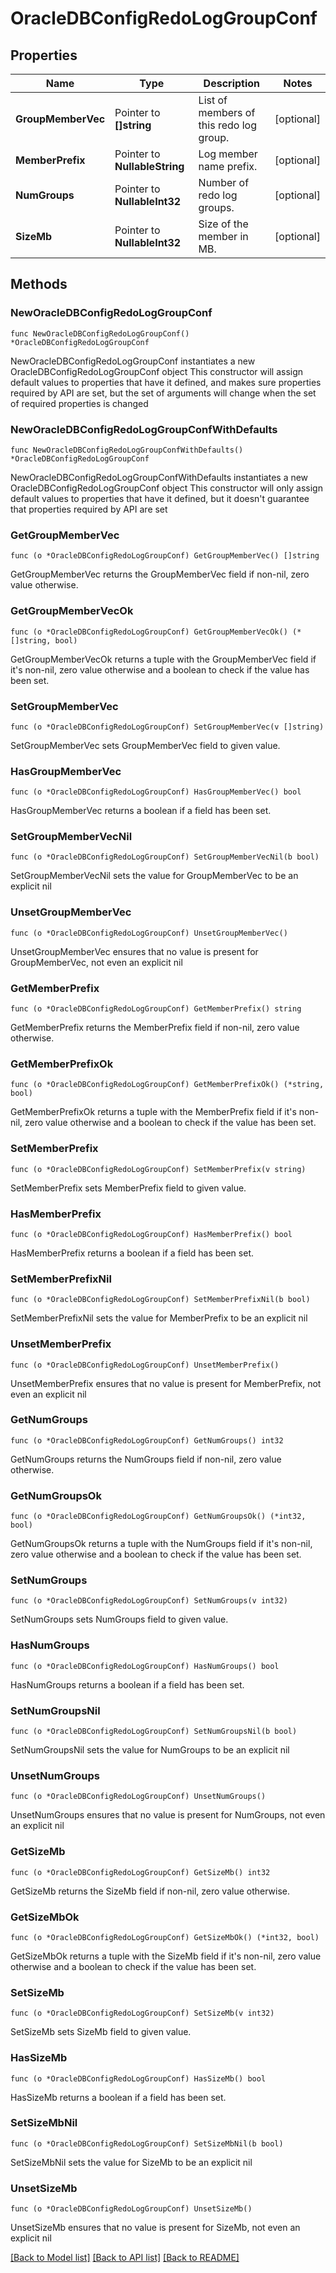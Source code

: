 # OracleDBConfigRedoLogGroupConf

## Properties

Name | Type | Description | Notes
------------ | ------------- | ------------- | -------------
**GroupMemberVec** | Pointer to **[]string** | List of members of this redo log group. | [optional] 
**MemberPrefix** | Pointer to **NullableString** | Log member name prefix. | [optional] 
**NumGroups** | Pointer to **NullableInt32** | Number of redo log groups. | [optional] 
**SizeMb** | Pointer to **NullableInt32** | Size of the member in MB. | [optional] 

## Methods

### NewOracleDBConfigRedoLogGroupConf

`func NewOracleDBConfigRedoLogGroupConf() *OracleDBConfigRedoLogGroupConf`

NewOracleDBConfigRedoLogGroupConf instantiates a new OracleDBConfigRedoLogGroupConf object
This constructor will assign default values to properties that have it defined,
and makes sure properties required by API are set, but the set of arguments
will change when the set of required properties is changed

### NewOracleDBConfigRedoLogGroupConfWithDefaults

`func NewOracleDBConfigRedoLogGroupConfWithDefaults() *OracleDBConfigRedoLogGroupConf`

NewOracleDBConfigRedoLogGroupConfWithDefaults instantiates a new OracleDBConfigRedoLogGroupConf object
This constructor will only assign default values to properties that have it defined,
but it doesn't guarantee that properties required by API are set

### GetGroupMemberVec

`func (o *OracleDBConfigRedoLogGroupConf) GetGroupMemberVec() []string`

GetGroupMemberVec returns the GroupMemberVec field if non-nil, zero value otherwise.

### GetGroupMemberVecOk

`func (o *OracleDBConfigRedoLogGroupConf) GetGroupMemberVecOk() (*[]string, bool)`

GetGroupMemberVecOk returns a tuple with the GroupMemberVec field if it's non-nil, zero value otherwise
and a boolean to check if the value has been set.

### SetGroupMemberVec

`func (o *OracleDBConfigRedoLogGroupConf) SetGroupMemberVec(v []string)`

SetGroupMemberVec sets GroupMemberVec field to given value.

### HasGroupMemberVec

`func (o *OracleDBConfigRedoLogGroupConf) HasGroupMemberVec() bool`

HasGroupMemberVec returns a boolean if a field has been set.

### SetGroupMemberVecNil

`func (o *OracleDBConfigRedoLogGroupConf) SetGroupMemberVecNil(b bool)`

 SetGroupMemberVecNil sets the value for GroupMemberVec to be an explicit nil

### UnsetGroupMemberVec
`func (o *OracleDBConfigRedoLogGroupConf) UnsetGroupMemberVec()`

UnsetGroupMemberVec ensures that no value is present for GroupMemberVec, not even an explicit nil
### GetMemberPrefix

`func (o *OracleDBConfigRedoLogGroupConf) GetMemberPrefix() string`

GetMemberPrefix returns the MemberPrefix field if non-nil, zero value otherwise.

### GetMemberPrefixOk

`func (o *OracleDBConfigRedoLogGroupConf) GetMemberPrefixOk() (*string, bool)`

GetMemberPrefixOk returns a tuple with the MemberPrefix field if it's non-nil, zero value otherwise
and a boolean to check if the value has been set.

### SetMemberPrefix

`func (o *OracleDBConfigRedoLogGroupConf) SetMemberPrefix(v string)`

SetMemberPrefix sets MemberPrefix field to given value.

### HasMemberPrefix

`func (o *OracleDBConfigRedoLogGroupConf) HasMemberPrefix() bool`

HasMemberPrefix returns a boolean if a field has been set.

### SetMemberPrefixNil

`func (o *OracleDBConfigRedoLogGroupConf) SetMemberPrefixNil(b bool)`

 SetMemberPrefixNil sets the value for MemberPrefix to be an explicit nil

### UnsetMemberPrefix
`func (o *OracleDBConfigRedoLogGroupConf) UnsetMemberPrefix()`

UnsetMemberPrefix ensures that no value is present for MemberPrefix, not even an explicit nil
### GetNumGroups

`func (o *OracleDBConfigRedoLogGroupConf) GetNumGroups() int32`

GetNumGroups returns the NumGroups field if non-nil, zero value otherwise.

### GetNumGroupsOk

`func (o *OracleDBConfigRedoLogGroupConf) GetNumGroupsOk() (*int32, bool)`

GetNumGroupsOk returns a tuple with the NumGroups field if it's non-nil, zero value otherwise
and a boolean to check if the value has been set.

### SetNumGroups

`func (o *OracleDBConfigRedoLogGroupConf) SetNumGroups(v int32)`

SetNumGroups sets NumGroups field to given value.

### HasNumGroups

`func (o *OracleDBConfigRedoLogGroupConf) HasNumGroups() bool`

HasNumGroups returns a boolean if a field has been set.

### SetNumGroupsNil

`func (o *OracleDBConfigRedoLogGroupConf) SetNumGroupsNil(b bool)`

 SetNumGroupsNil sets the value for NumGroups to be an explicit nil

### UnsetNumGroups
`func (o *OracleDBConfigRedoLogGroupConf) UnsetNumGroups()`

UnsetNumGroups ensures that no value is present for NumGroups, not even an explicit nil
### GetSizeMb

`func (o *OracleDBConfigRedoLogGroupConf) GetSizeMb() int32`

GetSizeMb returns the SizeMb field if non-nil, zero value otherwise.

### GetSizeMbOk

`func (o *OracleDBConfigRedoLogGroupConf) GetSizeMbOk() (*int32, bool)`

GetSizeMbOk returns a tuple with the SizeMb field if it's non-nil, zero value otherwise
and a boolean to check if the value has been set.

### SetSizeMb

`func (o *OracleDBConfigRedoLogGroupConf) SetSizeMb(v int32)`

SetSizeMb sets SizeMb field to given value.

### HasSizeMb

`func (o *OracleDBConfigRedoLogGroupConf) HasSizeMb() bool`

HasSizeMb returns a boolean if a field has been set.

### SetSizeMbNil

`func (o *OracleDBConfigRedoLogGroupConf) SetSizeMbNil(b bool)`

 SetSizeMbNil sets the value for SizeMb to be an explicit nil

### UnsetSizeMb
`func (o *OracleDBConfigRedoLogGroupConf) UnsetSizeMb()`

UnsetSizeMb ensures that no value is present for SizeMb, not even an explicit nil

[[Back to Model list]](../README.md#documentation-for-models) [[Back to API list]](../README.md#documentation-for-api-endpoints) [[Back to README]](../README.md)


